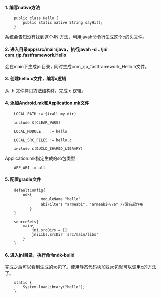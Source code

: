 #### 1. 编写native方法

```
    public class Hello {
        public static native String sayHi();
    }
```

系统会告知没有找到这个JNI方法，利用javah命令行生成这个c的头文件。

#### 2. 进入目录app/src/main/java，执行javah -d ../jni com.rjp.fastframework.Hello

会在main下生成jni目录，同时生成com_rjp_fastframework_Hello.h文件。

#### 3. 创建hello.c文件，编写c逻辑

从 .h 文件拷贝方法结构体，完成 c 逻辑。

#### 4. 添加Android.mk和Application.mk文件

```
    LOCAL_PATH := $(call my-dir)
    
    include $(CLEAR_VARS)
    
    LOCAL_MODULE    := hello
    
    LOCAL_SRC_FILES := hello.c
    
    include $(BUILD_SHARED_LIBRARY)
```

Application.mk指定生成的so包类型

```
    APP_ABI := all
```

#### 5. 配置gradle文件

```
    defaultConfig{
        ndk{
                moduleName "hello"
                abiFilters "armeabi", "armeabi-v7a" //没有起作用
           }
    }
    
    sourceSets{
        main{
            jni.srcDirs = [] 
            jniLibs.srcDir 'src/main/libs'
        }
    }
```

#### 6. 进入jni目录，执行命令ndk-build

完成之后可以看到生成的so包了。使用静态代码块加载so包就可以调用c的方法了。

```
    static {
        System.loadLibrary("hello");
    }
```